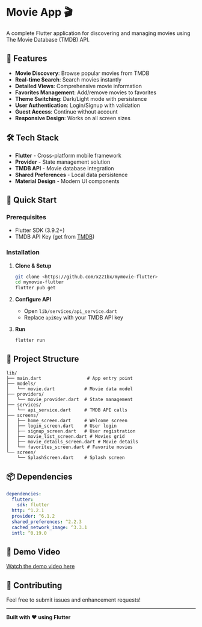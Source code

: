 # Movie App 🎬

A complete Flutter application for discovering and managing movies using The Movie Database (TMDB) API.

## 📱 Features

- **Movie Discovery**: Browse popular movies from TMDB
- **Real-time Search**: Search movies instantly
- **Detailed Views**: Comprehensive movie information
- **Favorites Management**: Add/remove movies to favorites
- **Theme Switching**: Dark/Light mode with persistence
- **User Authentication**: Login/Signup with validation
- **Guest Access**: Continue without account
- **Responsive Design**: Works on all screen sizes

## 🛠️ Tech Stack

- **Flutter** - Cross-platform mobile framework
- **Provider** - State management solution
- **TMDB API** - Movie database integration
- **Shared Preferences** - Local data persistence
- **Material Design** - Modern UI components

## 🚀 Quick Start

### Prerequisites
- Flutter SDK (3.9.2+)
- TMDB API Key (get from [TMDB](https://www.themoviedb.org/settings/api))

### Installation

1. **Clone & Setup**
   ```bash
   git clone <https://github.com/x221bx/mymovie-flutter>
   cd mymovie-flutter
   flutter pub get
   ```

2. **Configure API**
   - Open `lib/services/api_service.dart`
   - Replace `apiKey` with your TMDB API key

3. **Run**
   ```bash
   flutter run
   ```

## 📁 Project Structure

```
lib/
├── main.dart                 # App entry point
├── models/
│   └── movie.dart           # Movie data model
├── providers/
│   └── movie_provider.dart  # State management
├── services/
│   └── api_service.dart     # TMDB API calls
├── screens/
│   ├── home_screen.dart     # Welcome screen
│   ├── login_screen.dart    # User login
│   ├── signup_screen.dart   # User registration
│   ├── movie_list_screen.dart # Movies grid
│   ├── movie_details_screen.dart # Movie details
│   └── favorites_screen.dart # Favorite movies
└── screen/
    └── SplashScreen.dart    # Splash screen
```

## 📦 Dependencies

```yaml
dependencies:
  flutter:
    sdk: flutter
  http: ^1.2.1
  provider: ^6.1.2
  shared_preferences: ^2.2.3
  cached_network_image: ^3.3.1
  intl: ^0.19.0
```

## 🎥 Demo Video

[Watch the demo video here](https://your-video-link.com)

## 🤝 Contributing

Feel free to submit issues and enhancement requests!

---

**Built with ❤️ using Flutter**
